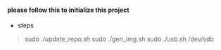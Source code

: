 #### please follow this to initialize this project

- steps
>    sudo ./update_repo.sh
>    sudo ./gen_img.sh
>    sudo ./usb.sh /dev/sdb
